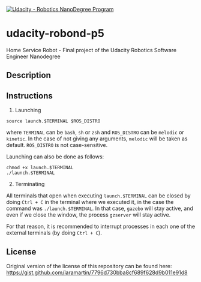 [![Udacity - Robotics NanoDegree Program](https://s3-us-west-1.amazonaws.com/udacity-robotics/Extra+Images/RoboND_flag.png)](https://www.udacity.com/robotics)

# udacity-robond-p5
Home Service Robot - Final project of the Udacity Robotics Software Engineer Nanodegree

## Description

## Instructions

1. Launching
```shell
source launch.$TERMINAL $ROS_DISTRO
```
where `TERMINAL` can be `bash`, `sh` or `zsh` and `ROS_DISTRO` can be `melodic` or `kinetic`.
In the case of not giving any arguments, `melodic` will be taken as default. `ROS_DISTRO` is not case-sensitive.

Launching can also be done as follows:
```shell
chmod +x launch.$TERMINAL
./launch.$TERMINAL
```

2. Terminating

All terminals that open when executing `launch.$TERMINAL` can be closed by doing `Ctrl + C` in the terminal where we executed it, in the case the command was `./launch.$TERMINAL`. In that case, `gazebo` will stay active, and even if we close the window, the process `gzserver` will stay active.

For that reason, it is recommended to interrupt processes in each one of the external terminals (by doing `Ctrl + C`).

## License
Original version of the license of this repository can be found here:
https://gist.github.com/laramartin/7796d730bba8cf689f628d9b011e91d8
